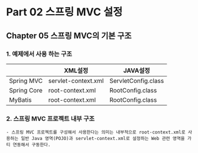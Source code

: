 # **Part 02** 스프링 MVC 설정

## **Chapter 05** 스프링 MVC의 기본 구조

 ### 1. 예제에서 사용 하는 구조  

|       |XML설정|JAVA설정
|------|-------|------|
|Spring MVC|servlet-context.xml|ServletConfig.class
|Spring Core|root-context.xml|RootConfig.class
|MyBatis|root-context.xml|RootConfig.class

 ### 2. 스프링 MVC 프로젝트 내부 구조
    - 스프링 MVC 프로젝트를 구성해서 사용한다는 의미는 내부적으로 root-context.xml로 사용하는 일반 Java 영역(POJO)과 servlet-context.xml로 설정하는 Web 관련 영역을 가티 연동해서 구동한다.